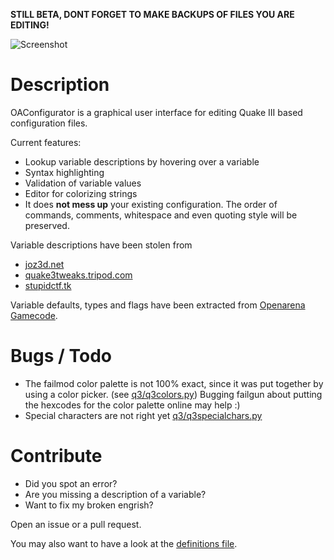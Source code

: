 **STILL BETA, DONT FORGET TO MAKE BACKUPS OF FILES YOU ARE EDITING!**

![Screenshot](http://pixelbanane.de/yafu/3928700682/oaconf.png)

Description
===========

OAConfigurator is a graphical user interface for editing Quake III based configuration files.

Current features:
- Lookup variable descriptions by hovering over a variable
- Syntax highlighting
- Validation of variable values
- Editor for colorizing strings
- It does __not mess up__ your existing configuration.
  The order of commands, comments, whitespace and even quoting style will be preserved.

Variable descriptions have been stolen from
- [joz3d.net](http://www.joz3d.net/html/q3console.html)
- [quake3tweaks.tripod.com](http://quake3tweaks.tripod.com/commands.html)
- [stupidctf.tk](http://stupidctf.tk/cvars)

Variable defaults, types and flags have been extracted from [Openarena Gamecode](https://github.com/OpenArena/gamecode).

Bugs / Todo
===========
- The failmod color palette is not 100% exact, since it was put together by using a color picker. (see [q3/q3colors.py](../blob/master/q3/q3colors.py))
  Bugging failgun about putting the hexcodes for the color palette online may help :)
- Special characters are not right yet [q3/q3specialchars.py](../blob/master/q3/q3specialchars.py)


Contribute
==========

- Did you spot an error?
- Are you missing a description of a variable?
- Want to fix my broken engrish?

Open an issue or a pull request.

You may also want to have a look at the [definitions file](../blob/master/config_data/oaconfigurator/make.py).
